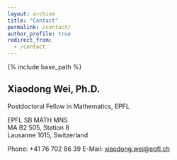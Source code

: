 ```yaml
---
layout: archive
title: "Contact"
permalink: /contact/
author_profile: true
redirect_from:
  - /contact
---
```


{% include base_path %}

Xiaodong Wei, Ph.D.
-------------------
Postdoctoral Fellow in Mathematics, EPFL  

EPFL SB MATH MNS  
MA B2 505, Station 8  
Lausanne 1015, Switzerland   

Phone: +41 76 702 86 39
E-Mail: <a href="mailto:xiaodong.wei@epfl.ch" target="_blank" rel="noopener noreferrer">xiaodong.wei@epfl.ch</a>
